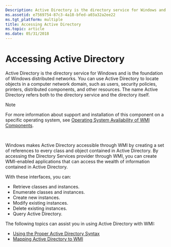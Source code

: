 ```yaml
---
Description: Active Directory is the directory service for Windows and is the foundation of Windows distributed networks.
ms.assetid: e7569754-87c3-4a18-bfed-a03a32a2ee22
ms.tgt_platform: multiple
title: Accessing Active Directory
ms.topic: article
ms.date: 05/31/2018
---
```


# Accessing Active Directory

Active Directory is the directory service for Windows and is the foundation of Windows distributed networks. You can use Active Directory to locate objects in a computer network domain, such as users, security policies, printers, distributed components, and other resources. The name Active Directory refers both to the directory service and the directory itself.

> [!Note]  
> For more information about support and installation of this component on a specific operating system, see [Operating System Availability of WMI Components](operating-system-availability-of-wmi-components.md).

 

Windows makes Active Directory accessible through WMI by creating a set of references to every class and object contained in Active Directory. By accessing the Directory Services provider through WMI, you can create WMI-enabled applications that can access the wealth of information contained in Active Directory.

With these interfaces, you can:

-   Retrieve classes and instances.
-   Enumerate classes and instances.
-   Create new instances.
-   Modify existing instances.
-   Delete existing instances.
-   Query Active Directory.

The following topics can assist you in using Active Directory with WMI:

-   [Using the Proper Active Directory Syntax](using-the-proper-active-directory-syntax.md)
-   [Mapping Active Directory to WMI](mapping-active-directory-to-wmi.md)

 

 



